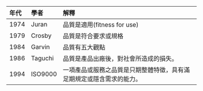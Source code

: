 年代 | 學者 | 解釋
:- | :- | :-
1974 | Juran | 品質是適用(fitness for use)
1979 | Crosby | 品質是符合要求或規格
1984 | Garvin | 品質有五大觀點
1986 | Taguchi | 品質是產品出廠後，對社會所造成的損失。
1994 | ISO9000 | 一項產品或服務之品質是只期整體特徵，具有滿足期規定或隱含需求的能力。
